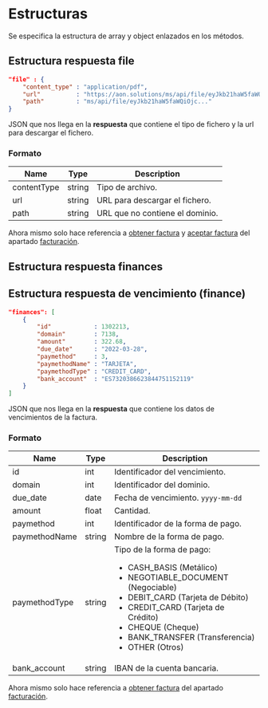 # Estructuras
Se especifica la estructura de array y object enlazados en los métodos. 

## Estructura respuesta file
```json
"file" : {
    "content_type" : "application/pdf",
    "url"          : "https://aon.solutions/ms/api/file/eyJkb21haW5faWQiOjc...",
    "path"         : "ms/api/file/eyJkb21haW5faWQiOjc..."
}
```

JSON que nos llega en la **respuesta** que contiene el tipo de fichero y la url para descargar el fichero.

### Formato 
| Name          |  Type         | Description                       |
|---------------|---------------|-----------------------------------|
| contentType   | string        | Tipo de archivo.                  |
| url           | string        | URL para descargar el fichero.    |
| path          | string        | URL que no contiene el dominio.   |

<aside class="notice">
    Ahora mismo solo hace referencia a <a href="#obtener-factura">obtener factura</a> y <a href="#aceptar-factura">aceptar factura</a> del apartado <a href="#facturacion">facturación</a>.
</aside>

## Estructura respuesta finances
## Estructura respuesta de vencimiento (finance)
```json
"finances": [
    {
        "id"            : 1302213,
        "domain"        : 7138,
        "amount"        : 322.68,
        "due_date"      : "2022-03-28",
        "paymethod"     : 3,
        "paymethodName" : "TARJETA",
        "paymethodType" : "CREDIT_CARD",
        "bank_account"  : "ES7320386623844751152119"
    }
]
```

JSON que nos llega en la **respuesta** que contiene los datos de vencimientos de la factura.

### Formato 
| Name          |  Type         | Description                           |
|---------------|---------------|---------------------------------------|
| id            | int           | Identificador del vencimiento.             |
| domain        | int           | Identificador del dominio.            |
| due_date      | date          | Fecha de vencimiento. `yyyy-mm-dd`    |
| amount        | float         | Cantidad.                             |
| paymethod     | int           | Identificador de la forma de pago.    |
| paymethodName | string        | Nombre de la forma de pago.           |
| paymethodType | string        | Tipo de la forma de pago: <ul> <li>CASH_BASIS (Metálico)</li> <li>NEGOTIABLE_DOCUMENT (Negociable)</li> <li>DEBIT_CARD (Tarjeta de Débito)</li> <li>CREDIT_CARD (Tarjeta de Crédito)</li> <li>CHEQUE (Cheque)</li> <li>BANK_TRANSFER (Transferencia) </li> <li>OTHER (Otros)</li></ul> |
| bank_account  | string        | IBAN de la cuenta bancaria.           |

<aside class="notice">
    Ahora mismo solo hace referencia a <a href="#obtener-factura">obtener factura</a> del apartado <a href="#facturacion">facturación</a>.
</aside>

